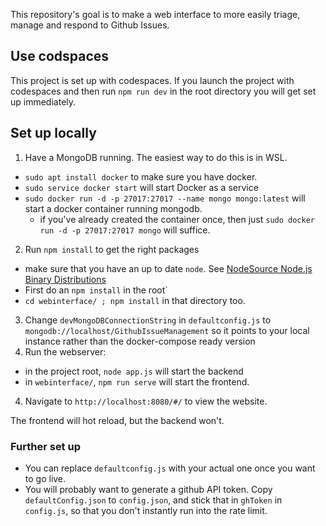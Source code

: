 This repository's goal is to make a web interface to more easily triage, manage and respond to Github Issues.

## Use codspaces 

This project is set up with codespaces. If you launch the project with codespaces and then run `npm run dev` in the root directory you will get set up immediately. 

## Set up locally

1. Have a MongoDB running. The easiest way to do this is in WSL.
  * `sudo apt install docker` to make sure you have docker.
  * `sudo service docker start` will start Docker as a service
  * `sudo docker run -d -p 27017:27017 --name mongo mongo:latest` will start a docker container running mongodb.
    - if you've already created the container once, then just `sudo docker run -d -p 27017:27017 mongo` will suffice.
2. Run `npm install` to get the right packages
  * make sure that you have an up to date `node`. See [NodeSource Node.js Binary Distributions](https://github.com/nodesource/distributions/blob/master/README.md)
  * First do an `npm install` in the root`
  * `cd webinterface/ ; npm install` in that directory too.
3. Change `devMongoDBConnectionString` in `defaultconfig.js` to `mongodb://localhost/GithubIssueManagement` so it points to your local instance rather than the docker-compose ready version
3. Run the webserver:
  * in the project root, `node app.js` will start the backend
  * in `webinterface/`, `npm run serve` will start the frontend.
4. Navigate to `http://localhost:8080/#/` to view the website.

The frontend will hot reload, but the backend won't.

### Further set up
* You can replace `defaultconfig.js` with your actual one once you want to go live.
* You will probably want to generate a github API token. Copy `defaultConfig.json` to `config.json`, and stick that in `ghToken` in `config.js`, so that you don't instantly run into the rate limit.
